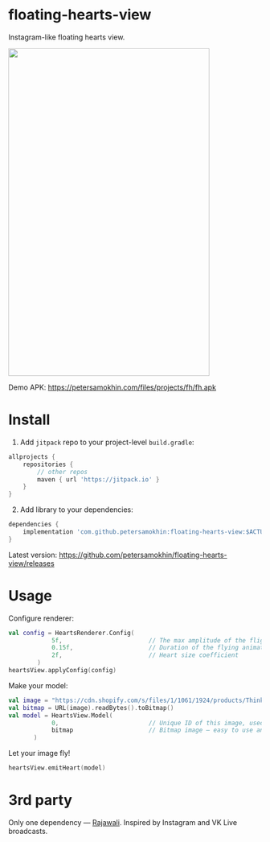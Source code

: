 # floating-hearts-view
Instagram-like floating hearts view.

<img src="https://petersamokhin.com/files/projects/fh/demo.gif" width="400" height="651" />

Demo APK: https://petersamokhin.com/files/projects/fh/fh.apk

# Install

1. Add `jitpack` repo to your project-level `build.gradle`:
```groovy
allprojects {
    repositories {
        // other repos
	    maven { url 'https://jitpack.io' }
    }
}
```

2. Add library to your dependencies:
```groovy
dependencies {
    implementation 'com.github.petersamokhin:floating-hearts-view:$ACTUAL_VERSION'
}
```
Latest version: https://github.com/petersamokhin/floating-hearts-view/releases

# Usage

Configure renderer:

```kotlin
val config = HeartsRenderer.Config(
            5f,                        // The max amplitude of the flight along the X axis
            0.15f,                     // Duration of the flying animation will be multiplied by this value (lower — faster)
            2f,                        // Heart size coefficient 
        )
heartsView.applyConfig(config)
```

Make your model:

```kotlin
val image = "https://cdn.shopify.com/s/files/1/1061/1924/products/Thinking_Face_Emoji_large.png"
val bitmap = URL(image).readBytes().toBitmap()
val model = HeartsView.Model(
            0,                         // Unique ID of this image, used for Rajawali materials caching
            bitmap                     // Bitmap image — easy to use any drawable or image by URL and convert to bitmap
       )
```

Let your image fly!

```kotlin
heartsView.emitHeart(model)
```

# 3rd party
Only one dependency — [Rajawali](https://github.com/Rajawali/Rajawali).
Inspired by Instagram and VK Live broadcasts.
